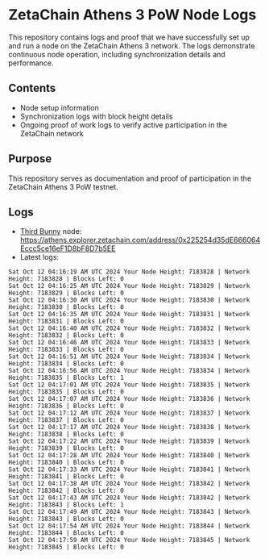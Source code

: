 # ZetaChain Athens 3 PoW Node Logs
This repository contains logs and proof that we have successfully set up and run a node on the ZetaChain Athens 3 network. The logs demonstrate continuous node operation, including synchronization details and performance.

## Contents
- Node setup information
- Synchronization logs with block height details
- Ongoing proof of work logs to verify active participation in the ZetaChain network

## Purpose
This repository serves as documentation and proof of participation in the ZetaChain Athens 3 PoW testnet.

## Logs

- [Third Bunny](https://thirdbunny.xyz/) node: https://athens.explorer.zetachain.com/address/0x225254d35dE666064Eccc5ce16eF1D8bF8D7b5EE
- Latest logs:
```
Sat Oct 12 04:16:19 AM UTC 2024 Your Node Height: 7183828 | Network Height: 7183828 | Blocks Left: 0
Sat Oct 12 04:16:25 AM UTC 2024 Your Node Height: 7183829 | Network Height: 7183829 | Blocks Left: 0
Sat Oct 12 04:16:30 AM UTC 2024 Your Node Height: 7183830 | Network Height: 7183830 | Blocks Left: 0
Sat Oct 12 04:16:35 AM UTC 2024 Your Node Height: 7183831 | Network Height: 7183831 | Blocks Left: 0
Sat Oct 12 04:16:40 AM UTC 2024 Your Node Height: 7183832 | Network Height: 7183832 | Blocks Left: 0
Sat Oct 12 04:16:46 AM UTC 2024 Your Node Height: 7183833 | Network Height: 7183833 | Blocks Left: 0
Sat Oct 12 04:16:51 AM UTC 2024 Your Node Height: 7183834 | Network Height: 7183834 | Blocks Left: 0
Sat Oct 12 04:16:56 AM UTC 2024 Your Node Height: 7183834 | Network Height: 7183835 | Blocks Left: 1
Sat Oct 12 04:17:01 AM UTC 2024 Your Node Height: 7183835 | Network Height: 7183835 | Blocks Left: 0
Sat Oct 12 04:17:07 AM UTC 2024 Your Node Height: 7183836 | Network Height: 7183836 | Blocks Left: 0
Sat Oct 12 04:17:12 AM UTC 2024 Your Node Height: 7183837 | Network Height: 7183837 | Blocks Left: 0
Sat Oct 12 04:17:17 AM UTC 2024 Your Node Height: 7183838 | Network Height: 7183838 | Blocks Left: 0
Sat Oct 12 04:17:22 AM UTC 2024 Your Node Height: 7183839 | Network Height: 7183839 | Blocks Left: 0
Sat Oct 12 04:17:28 AM UTC 2024 Your Node Height: 7183840 | Network Height: 7183840 | Blocks Left: 0
Sat Oct 12 04:17:33 AM UTC 2024 Your Node Height: 7183841 | Network Height: 7183841 | Blocks Left: 0
Sat Oct 12 04:17:38 AM UTC 2024 Your Node Height: 7183842 | Network Height: 7183842 | Blocks Left: 0
Sat Oct 12 04:17:43 AM UTC 2024 Your Node Height: 7183842 | Network Height: 7183843 | Blocks Left: 1
Sat Oct 12 04:17:49 AM UTC 2024 Your Node Height: 7183843 | Network Height: 7183843 | Blocks Left: 0
Sat Oct 12 04:17:54 AM UTC 2024 Your Node Height: 7183844 | Network Height: 7183844 | Blocks Left: 0
Sat Oct 12 04:17:59 AM UTC 2024 Your Node Height: 7183845 | Network Height: 7183845 | Blocks Left: 0
```
